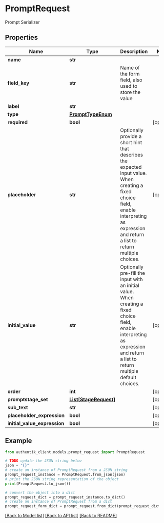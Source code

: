 # PromptRequest

Prompt Serializer

## Properties

Name | Type | Description | Notes
------------ | ------------- | ------------- | -------------
**name** | **str** |  | 
**field_key** | **str** | Name of the form field, also used to store the value | 
**label** | **str** |  | 
**type** | [**PromptTypeEnum**](PromptTypeEnum.md) |  | 
**required** | **bool** |  | [optional] 
**placeholder** | **str** | Optionally provide a short hint that describes the expected input value. When creating a fixed choice field, enable interpreting as expression and return a list to return multiple choices. | [optional] 
**initial_value** | **str** | Optionally pre-fill the input with an initial value. When creating a fixed choice field, enable interpreting as expression and return a list to return multiple default choices. | [optional] 
**order** | **int** |  | [optional] 
**promptstage_set** | [**List[StageRequest]**](StageRequest.md) |  | [optional] 
**sub_text** | **str** |  | [optional] 
**placeholder_expression** | **bool** |  | [optional] 
**initial_value_expression** | **bool** |  | [optional] 

## Example

```python
from authentik_client.models.prompt_request import PromptRequest

# TODO update the JSON string below
json = "{}"
# create an instance of PromptRequest from a JSON string
prompt_request_instance = PromptRequest.from_json(json)
# print the JSON string representation of the object
print(PromptRequest.to_json())

# convert the object into a dict
prompt_request_dict = prompt_request_instance.to_dict()
# create an instance of PromptRequest from a dict
prompt_request_form_dict = prompt_request.from_dict(prompt_request_dict)
```
[[Back to Model list]](../README.md#documentation-for-models) [[Back to API list]](../README.md#documentation-for-api-endpoints) [[Back to README]](../README.md)


